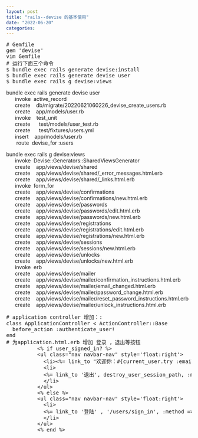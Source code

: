 ```yaml
---
layout: post
title: "rails--devise 的基本使用"
date: "2022-06-20"
categories: 
---
```

<pre class="hljs bash">
<span class="hljs-comment"># Gemfile</span>
gem <span class="hljs-string">&#39;devise&#39;</span>
vim Gemfile
<span class="hljs-comment"># 运行下面三个命令</span>
$ bundle <span class="hljs-built_in">exec</span> rails generate devise:install
$ bundle <span class="hljs-built_in">exec</span> rails generate devise user
$ bundle <span class="hljs-built_in">exec</span> rails g devise:views
</pre>

<p>bundle exec rails generate devise user<br />
&nbsp;&nbsp;&nbsp;&nbsp;&nbsp; invoke&nbsp; active_record<br />
&nbsp;&nbsp;&nbsp;&nbsp;&nbsp; create&nbsp;&nbsp;&nbsp; db/migrate/20220621060226_devise_create_users.rb<br />
&nbsp;&nbsp;&nbsp;&nbsp;&nbsp; create&nbsp;&nbsp;&nbsp; app/models/user.rb<br />
&nbsp;&nbsp;&nbsp;&nbsp;&nbsp; invoke&nbsp;&nbsp;&nbsp; test_unit<br />
&nbsp;&nbsp;&nbsp;&nbsp;&nbsp; create&nbsp;&nbsp;&nbsp;&nbsp;&nbsp; test/models/user_test.rb<br />
&nbsp;&nbsp;&nbsp;&nbsp;&nbsp; create&nbsp;&nbsp;&nbsp;&nbsp;&nbsp; test/fixtures/users.yml<br />
&nbsp;&nbsp;&nbsp;&nbsp;&nbsp; insert&nbsp;&nbsp;&nbsp; app/models/user.rb<br />
&nbsp;&nbsp;&nbsp;&nbsp;&nbsp;&nbsp; route&nbsp; devise_for :users</p>

<p>bundle exec rails g devise:views<br />
&nbsp;&nbsp;&nbsp;&nbsp;&nbsp; invoke&nbsp; Devise::Generators::SharedViewsGenerator<br />
&nbsp;&nbsp;&nbsp;&nbsp;&nbsp; create&nbsp;&nbsp;&nbsp; app/views/devise/shared<br />
&nbsp;&nbsp;&nbsp;&nbsp;&nbsp; create&nbsp;&nbsp;&nbsp; app/views/devise/shared/_error_messages.html.erb<br />
&nbsp;&nbsp;&nbsp;&nbsp;&nbsp; create&nbsp;&nbsp;&nbsp; app/views/devise/shared/_links.html.erb<br />
&nbsp;&nbsp;&nbsp;&nbsp;&nbsp; invoke&nbsp; form_for<br />
&nbsp;&nbsp;&nbsp;&nbsp;&nbsp; create&nbsp;&nbsp;&nbsp; app/views/devise/confirmations<br />
&nbsp;&nbsp;&nbsp;&nbsp;&nbsp; create&nbsp;&nbsp;&nbsp; app/views/devise/confirmations/new.html.erb<br />
&nbsp;&nbsp;&nbsp;&nbsp;&nbsp; create&nbsp;&nbsp;&nbsp; app/views/devise/passwords<br />
&nbsp;&nbsp;&nbsp;&nbsp;&nbsp; create&nbsp;&nbsp;&nbsp; app/views/devise/passwords/edit.html.erb<br />
&nbsp;&nbsp;&nbsp;&nbsp;&nbsp; create&nbsp;&nbsp;&nbsp; app/views/devise/passwords/new.html.erb<br />
&nbsp;&nbsp;&nbsp;&nbsp;&nbsp; create&nbsp;&nbsp;&nbsp; app/views/devise/registrations<br />
&nbsp;&nbsp;&nbsp;&nbsp;&nbsp; create&nbsp;&nbsp;&nbsp; app/views/devise/registrations/edit.html.erb<br />
&nbsp;&nbsp;&nbsp;&nbsp;&nbsp; create&nbsp;&nbsp;&nbsp; app/views/devise/registrations/new.html.erb<br />
&nbsp;&nbsp;&nbsp;&nbsp;&nbsp; create&nbsp;&nbsp;&nbsp; app/views/devise/sessions<br />
&nbsp;&nbsp;&nbsp;&nbsp;&nbsp; create&nbsp;&nbsp;&nbsp; app/views/devise/sessions/new.html.erb<br />
&nbsp;&nbsp;&nbsp;&nbsp;&nbsp; create&nbsp;&nbsp;&nbsp; app/views/devise/unlocks<br />
&nbsp;&nbsp;&nbsp;&nbsp;&nbsp; create&nbsp;&nbsp;&nbsp; app/views/devise/unlocks/new.html.erb<br />
&nbsp;&nbsp;&nbsp;&nbsp;&nbsp; invoke&nbsp; erb<br />
&nbsp;&nbsp;&nbsp;&nbsp;&nbsp; create&nbsp;&nbsp;&nbsp; app/views/devise/mailer<br />
&nbsp;&nbsp;&nbsp;&nbsp;&nbsp; create&nbsp;&nbsp;&nbsp; app/views/devise/mailer/confirmation_instructions.html.erb<br />
&nbsp;&nbsp;&nbsp;&nbsp;&nbsp; create&nbsp;&nbsp;&nbsp; app/views/devise/mailer/email_changed.html.erb<br />
&nbsp;&nbsp;&nbsp;&nbsp;&nbsp; create&nbsp;&nbsp;&nbsp; app/views/devise/mailer/password_change.html.erb<br />
&nbsp;&nbsp;&nbsp;&nbsp;&nbsp; create&nbsp;&nbsp;&nbsp; app/views/devise/mailer/reset_password_instructions.html.erb<br />
&nbsp;&nbsp;&nbsp;&nbsp;&nbsp; create&nbsp;&nbsp;&nbsp; app/views/devise/mailer/unlock_instructions.html.erb</p>

<pre class="hljs bash">
<span class="hljs-comment"># application controller 增加：: </span>
class ApplicationController &lt; ActionController::Base
  before_action :authenticate_user!
end
<span class="hljs-comment"># 为application.html.erb 增加 登录 ，退出等按钮</span>
          &lt;% <span class="hljs-keyword">if</span> user_signed_<span class="hljs-keyword">in</span>? %&gt;        
          &lt;ul class=<span class="hljs-string">&quot;nav navbar-nav&quot;</span> style=<span class="hljs-string">&#39;float:right&#39;</span>&gt;
            &lt;li&gt;&lt;%= link_to <span class="hljs-string">&quot;欢迎你：#{current_user.try :email}&quot;</span> %&gt;&lt;/li&gt;
            &lt;li&gt;
            &lt;%= link_to <span class="hljs-string">&#39;退出&#39;</span>, destroy_user_session_path, :method =&gt; :delete  %&gt;  
            &lt;/li&gt;
          &lt;/ul&gt;
          &lt;% <span class="hljs-keyword">else</span> %&gt;
          &lt;ul class=<span class="hljs-string">&quot;nav navbar-nav&quot;</span> style=<span class="hljs-string">&#39;float:right&#39;</span>&gt;
            &lt;li&gt;
            &lt;%= link_to <span class="hljs-string">&#39;登陆&#39;</span> , <span class="hljs-string">&#39;/users/sign_in&#39;</span>, :method =&gt; :get%&gt;
            &lt;/li&gt;
          &lt;/ul&gt;
          &lt;% end %&gt;

</pre>

